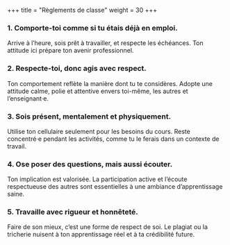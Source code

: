 +++
title = "Règlements de classe"
weight = 30
+++


### 1. **Comporte-toi comme si tu étais déjà en emploi.**

Arrive à l’heure, sois prêt à travailler, et respecte les échéances. Ton attitude ici prépare ton avenir professionnel.

### 2. **Respecte-toi, donc agis avec respect.**

Ton comportement reflète la manière dont tu te considères. Adopte une attitude calme, polie et attentive envers toi-même, les autres et l’enseignant·e.

### 3. **Sois présent, mentalement et physiquement.**

Utilise ton cellulaire seulement pour les besoins du cours. Reste concentré·e pendant les activités, comme tu le ferais dans un contexte de travail.

### 4. **Ose poser des questions, mais aussi écouter.**

Ton implication est valorisée. La participation active et l’écoute respectueuse des autres sont essentielles à une ambiance d’apprentissage saine.

### 5. **Travaille avec rigueur et honnêteté.**

Faire de son mieux, c’est une forme de respect de soi. Le plagiat ou la tricherie nuisent à ton apprentissage réel et à ta crédibilité future.